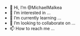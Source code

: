 - 👋 Hi, I’m @MichaelMaIkea
- 👀 I’m interested in ...
- 🌱 I’m currently learning ...
- 💞️ I’m looking to collaborate on ...
- 📫 How to reach me ...

<!---
MichaelMaIkea/MichaelMaIkea is a ✨ special ✨ repository because its `README.md` (this file) appears on your GitHub profile.
You can click the Preview link to take a look at your changes.
--->
